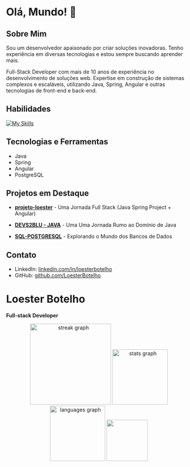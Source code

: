 # Olá, Mundo! 👋

## Sobre Mim

Sou um desenvolvedor apaixonado por criar soluções inovadoras. Tenho experiência em diversas tecnologias e estou sempre buscando aprender mais.

Full-Stack Developer com mais de 10 anos de experiência no desenvolvimento de soluções web. Expertise em construção de sistemas complexos e escaláveis, utilizando Java, Spring, Angular e outras tecnologias de front-end e back-end.

## Habilidades

[![My Skills](https://skillicons.dev/icons?i=java,spring,angular,postgresql)](https://skillicons.dev)

## Tecnologias e Ferramentas

- Java
- Spring
- Angular
- PostgreSQL

## Projetos em Destaque

- **[projeto-loester](https://github.com/LoesterBotelho/projeto-loester)** - Uma Jornada Full Stack (Java Spring Project + Angular)

- **[DEVS2BLU - JAVA](https://github.com/LoesterBotelho/DEVS2BLU)** - Uma Uma Jornada Rumo ao Domínio de Java

- **[SQL-POSTGRESQL](https://github.com/LoesterBotelho/SQL-POSTGRESQL)** - Explorando o Mundo dos Bancos de Dados

## Contato

- LinkedIn: [linkedin.com/in/loesterbotelho](https://linkedin.com/in/loesterbotelho)
- GitHub: [github.com/LoesterBotelho](https://github.com/LoesterBotelho)

# Loester Botelho

**Full-stack Developer**

<div align="center">
  
<img src="https://streak-stats.demolab.com?user=LoesterBotelho&locale=en&mode=daily&theme=dark&hide_border=false&border_radius=5&order=3&cache_bust=1" height="220" alt="streak graph"/>

<img src="https://github-readme-stats.vercel.app/api?username=LoesterBotelho&hide_title=false&hide_rank=false&show_icons=true&include_all_commits=true&count_private=true&disable_animations=false&theme=dracula&locale=en&hide_border=false&cache_bust=1" height="150" alt="stats graph"/>

<img src="https://github-readme-stats.vercel.app/api/top-langs?username=LoesterBotelho&locale=en&hide_title=false&layout=compact&card_width=320&langs_count=5&theme=dracula&hide_border=false&cache_bust=1" height="150" alt="languages graph"/>

<a href = "https://www.linkedin.com/in/loesterbotelho/">
    <img width="112" src="https://img.shields.io/badge/LinkedIn-0077B5?style=for-the-badge&logo=linkedin&logoColor=white">
</a>

</div>

